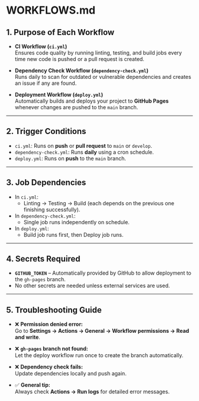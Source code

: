 # WORKFLOWS.md

## 1. Purpose of Each Workflow

- **CI Workflow (`ci.yml`)**  
  Ensures code quality by running linting, testing, and build jobs every time new code is pushed or a pull request is created.

- **Dependency Check Workflow (`dependency-check.yml`)**  
  Runs daily to scan for outdated or vulnerable dependencies and creates an issue if any are found.

- **Deployment Workflow (`deploy.yml`)**  
  Automatically builds and deploys your project to **GitHub Pages** whenever changes are pushed to the `main` branch.

---

## 2. Trigger Conditions

- `ci.yml`: Runs on **push** or **pull request** to `main` or `develop`.
- `dependency-check.yml`: Runs **daily** using a cron schedule.
- `deploy.yml`: Runs on **push** to the `main` branch.

---

## 3. Job Dependencies

- In `ci.yml`:  
  - Linting → Testing → Build (each depends on the previous one finishing successfully).
- In `dependency-check.yml`:  
  - Single job runs independently on schedule.
- In `deploy.yml`:  
  - Build job runs first, then Deploy job runs.

---

## 4. Secrets Required

- **`GITHUB_TOKEN`** – Automatically provided by GitHub to allow deployment to the `gh-pages` branch.  
- No other secrets are needed unless external services are used.

---

## 5. Troubleshooting Guide

- ❌ **Permission denied error:**  
  Go to **Settings → Actions → General → Workflow permissions → Read and write**.

- ❌ **`gh-pages` branch not found:**  
  Let the deploy workflow run once to create the branch automatically.

- ❌ **Dependency check fails:**  
  Update dependencies locally and push again.

- ✅ **General tip:**  
  Always check **Actions → Run logs** for detailed error messages.
